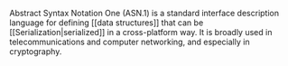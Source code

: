 Abstract Syntax Notation One (ASN.1) is a standard interface description language for defining [[data structures]] that can be [[Serialization|serialized]] in a cross-platform way. It is broadly used in telecommunications and computer networking, and especially in cryptography.